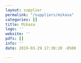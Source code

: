 ```yaml
---
layout: supplier
permalink: "/suppliers/mikasa"
categories: []
title: Mikasa
logo: ''
website: ''
pdfs: []
info: ''
date: 2019-03-29 17:30:20 -0500

---
```

